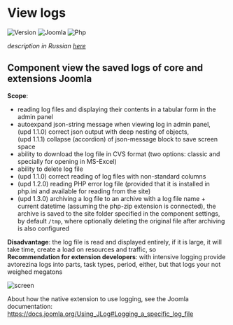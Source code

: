 # View logs

![Version](https://img.shields.io/badge/VERSION-1.3.5-0366d6.svg?style=for-the-badge)
![Joomla](https://img.shields.io/badge/joomla-3.2+-1A3867.svg?style=for-the-badge)
![Php](https://img.shields.io/badge/php-5.6+-8892BF.svg?style=for-the-badge)

_description in Russian [here](README.ru.md)_

## Component view the saved logs of core and extensions Joomla

**Scope**:

- reading log files and displaying their contents in a tabular form in the admin panel
- autoexpand json-string message when viewing log in admin panel,<br>
(upd 1.1.0) correct json output with deep nesting of objects,<br>
(upd 1.1.1) collapse (accordion) of json-message block to save screen space
- ability to download the log file in CVS format (two options: classic and specially for opening in MS-Excel)
- ability to delete log file
- (upd 1.1.0) correct reading of log files with non-standard columns
- (upd 1.2.0) reading PHP error log file (provided that it is installed in php.ini and available for reading from the site)
- (upd 1.3.0) archiving a log file to an archive with a log file name + current datetime (assuming the php-zip extension is connected), the archive is saved to the site folder specified in the component settings, by default `/tmp`, where optionally deleting the original file after archiving is also configured

**Disadvantage**: the log file is read and displayed entirely, if it is large, it will take time, create a load on resources and traffic, so<br>
**Recommendation for extension developers**: with intensive logging provide avtorezina logs into parts, task types, period, either, but that logs your not weighed megatons

![screen](https://image.prntscr.com/image/pbf3-h1UT8G8QvcGtZ3Hbw.png)

About how the native extension to use logging, see the Joomla documentation: https://docs.joomla.org/Using_JLog#Logging_a_specific_log_file
